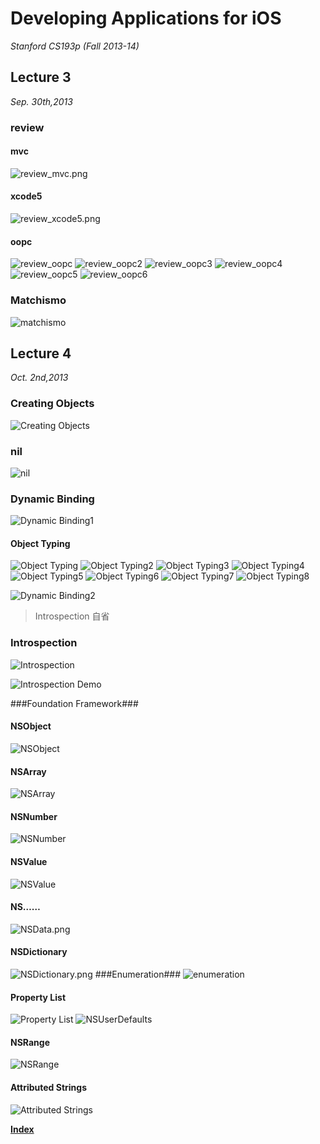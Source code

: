 <link href="http://github.com/yrgoldteeth/darkdowncss/raw/master/darkdown.css"rel="stylesheet"></link>

# Developing Applications for iOS #
*Stanford CS193p (Fall 2013-14)*

## Lecture 3 ##
*Sep. 30th,2013*
### review ###
#### mvc ####
![review_mvc.png](img/3-4/review_mvc.png)
#### xcode5 ####
![review_xcode5.png](img/3-4/review_xcode5.png)
#### oopc ####
![review_oopc](img/3-4/review_oopc.png)
![review_oopc2](img/3-4/review_oopc2.png)
![review_oopc3](img/3-4/review_oopc3.png)
![review_oopc4](img/3-4/review_oopc4.png)
![review_oopc5](img/3-4/review_oopc5.png)
![review_oopc6](img/3-4/review_oopc6.png)

### Matchismo ###
![matchismo](img/3-4/matchismo.png)

## Lecture 4 ##
*Oct. 2nd,2013*
 
### Creating Objects ###
![Creating Objects](img/3-4/creating_objects.png)
### nil ###
![nil](img/3-4/nil.png)

### Dynamic Binding ###
![Dynamic Binding1](img/3-4/dynamic_binding.png)

#### Object Typing ####
![Object Typing](img/3-4/object_typing.png)
![Object Typing2](img/3-4/object_typing2.png)
![Object Typing3](img/3-4/object_typing3.png)
![Object Typing4](img/3-4/object_typing4.png)
![Object Typing5](img/3-4/object_typing5.png)
![Object Typing6](img/3-4/object_typing6.png)
![Object Typing7](img/3-4/object_typing7.png)
![Object Typing8](img/3-4/object_typing8.png)

![Dynamic Binding2](img/3-4/dynamic_binding2.png)
> Introspection 自省

### Introspection ###
![Introspection](img/3-4/introspection.png)

![Introspection Demo](img/3-4/introspection_demo.png)

###Foundation Framework###
#### NSObject ####
![NSObject](img/3-4/NSObject.png)
#### NSArray ####
![NSArray](img/3-4/NSArray.png)
#### NSNumber ####
![NSNumber](img/3-4/NSNumber.png)
#### NSValue ####
![NSValue](img/3-4/NSValue.png)
#### NS…… ####
![NSData.png](img/3-4/NSData.png)
#### NSDictionary ####
![NSDictionary.png](img/3-4/NSDictionary.png)
###Enumeration###
![enumeration](img/3-4/enumeration.png)
#### Property List ####
![Property List](img/3-4/property_list.png)
![NSUserDefaults](img/3-4/NSUserDefaults.png)
#### NSRange ####
![NSRange](img/3-4/NSRange.png)

#### Attributed Strings ####
![Attributed Strings](img/3-4/attributed_strings.png)

**[Index](img/3-4/readme.md)**